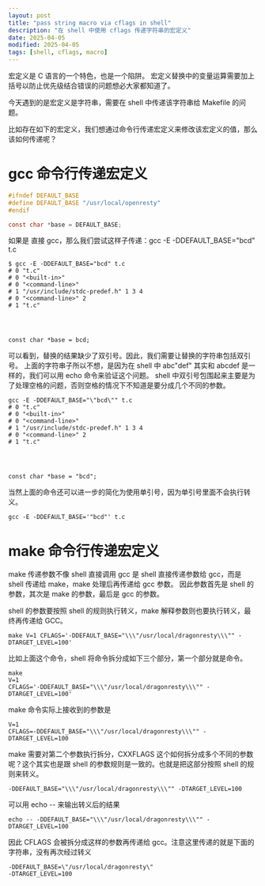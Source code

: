 ```yaml
---
layout: post
title: "pass string macro via cflags in shell"
description: "在 shell 中使用 cflags 传递字符串的宏定义"
date: 2025-04-05
modified: 2025-04-05
tags: [shell, cflags, macro]
---
```


宏定义是 C 语言的一个特色，也是一个陷阱。
宏定义替换中的变量运算需要加上括号以防止优先级结合错误的问题想必大家都知道了。

今天遇到的是宏定义是字符串，需要在 shell 中传递该字符串给 Makefile 的问题。

比如存在如下的宏定义，我们想通过命令行传递宏定义来修改该宏定义的值，那么该如何传递呢？

# gcc 命令行传递宏定义

```C
#ifndef DEFAULT_BASE
#define DEFAULT_BASE "/usr/local/openresty"
#endif

const char *base = DEFAULT_BASE;
```

如果是 直接 gcc，那么我们尝试这样子传递：gcc -E -DDEFAULT_BASE="bcd" t.c

```shell
$ gcc -E -DDEFAULT_BASE="bcd" t.c
# 0 "t.c"
# 0 "<built-in>"
# 0 "<command-line>"
# 1 "/usr/include/stdc-predef.h" 1 3 4
# 0 "<command-line>" 2
# 1 "t.c"




const char *base = bcd;
```

可以看到，替换的结果缺少了双引号。因此，我们需要让替换的字符串包括双引号。
上面的字符串子所以不想，是因为在 shell 中 abc"def" 其实和 abcdef 是一样的，我们可以用 echo 命令来验证这个问题。
shell 中双引号包围起来主要是为了处理空格的问题，否则空格的情况下不知道是要分成几个不同的参数。

```shell
gcc -E -DDEFAULT_BASE="\"bcd\"" t.c
# 0 "t.c"
# 0 "<built-in>"
# 0 "<command-line>"
# 1 "/usr/include/stdc-predef.h" 1 3 4
# 0 "<command-line>" 2
# 1 "t.c"




const char *base = "bcd";
```

当然上面的命令还可以进一步的简化为使用单引号，因为单引号里面不会执行转义。

```shell
gcc -E -DDEFAULT_BASE='"bcd"' t.c
```

# make 命令行传递宏定义

make 传递参数不像 shell 直接调用 gcc 是 shell 直接传递参数给 gcc，而是 shell 传递给 make，make 处理后再传递给 gcc 参数。
因此参数首先是 shell 的参数，其次是 make 的参数，最后是 gcc 的参数。

shell 的参数要按照 shell 的规则执行转义，make 解释参数则也要执行转义，最终再传递给 GCC。

```shell
make V=1 CFLAGS='-DDEFAULT_BASE="\\\"/usr/local/dragonresty\\\"" -DTARGET_LEVEL=100'
```

比如上面这个命令，shell 将命令拆分成如下三个部分，第一个部分就是命令。

```
make
V=1
CFLAGS='-DDEFAULT_BASE="\\\"/usr/local/dragonresty\\\"" -DTARGET_LEVEL=100'
```

make 命令实际上接收到的参数是

```
V=1
CFLAGS=-DDEFAULT_BASE="\\\"/usr/local/dragonresty\\\"" -DTARGET_LEVEL=100
```

make 需要对第二个参数执行拆分，CXXFLAGS 这个如何拆分成多个不同的参数呢？这个其实也是跟 shell 的参数规则是一致的。也就是把这部分按照 shell 的规则来转义。

```
-DDEFAULT_BASE="\\\"/usr/local/dragonresty\\\"" -DTARGET_LEVEL=100
```
可以用 echo -- 来输出转义后的结果

```shell
echo -- -DDEFAULT_BASE="\\\"/usr/local/dragonresty\\\"" -DTARGET_LEVEL=100
```

因此 CFLAGS 会被拆分成这样的参数再传递给 gcc。注意这里传递的就是下面的字符串，没有再次经过转义

```
-DDEFAULT_BASE=\"/usr/local/dragonresty\"
-DTARGET_LEVEL=100
```
